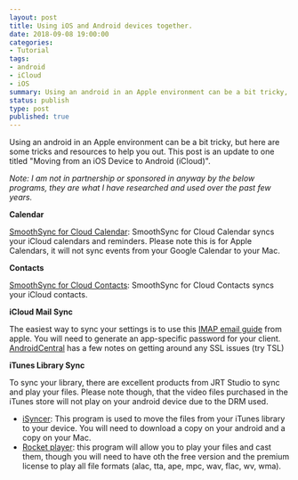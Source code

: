 ```yaml
---
layout: post
title: Using iOS and Android devices together.
date: 2018-09-08 19:00:00
categories:
- Tutorial
tags:
- android
- iCloud
- iOS
summary: Using an android in an Apple environment can be a bit tricky, but here are some tricks and resources to help you out.
status: publish
type: post
published: true
---
```

<p>Using an android in an Apple environment can be a bit tricky, but here are some tricks and resources to help you out. This post is an update to one titled "Moving from an iOS Device to Android (iCloud)".<!--more--></p>
<P>
  <em>Note: I am not in partnership or sponsored in anyway by the below programs, they are what I have researched and used over the past few years.</em>
</P>
<p><strong>Calendar</strong></p>
<p><a href="https://play.google.com/store/apps/details?id=org.dmfs.caldav.icloud" target="_blank" rel="nofollow">SmoothSync for Cloud Calendar</a>: SmoothSync for Cloud Calendar syncs your iCloud calendars and reminders. Please note this is for Apple Calendars, it will not sync events from your Google Calendar to your Mac.</p>
<p><strong>Contacts</strong></p>
<p><a href="https://play.google.com/store/apps/details?id=org.dmfs.carddav.icloud" target="_blank" rel="nofollow">SmoothSync for Cloud Contacts</a>: SmoothSync for Cloud Contacts syncs your iCloud contacts.</p>
<p><strong>iCloud Mail Sync</strong></p>
<p>The easiest way to sync  your settings is to use this <a href="https://support.apple.com/en-us/HT202304" title="Imap settings for iCloud" target="_blank" rel="nofollow">IMAP email guide</a> from apple. You will need to generate an app-specific password for your client. <a href="https://www.androidcentral.com/how-set-your-icloud-email-account-android" target="_blank" rel="nofollow">AndroidCentral</a> has a few notes on getting around any SSL issues (try TSL)</p>
<p><strong>iTunes Library Sync</strong></p>
<p>
  To sync your library, there are excellent products from JRT Studio to sync and play your files. Please note though, that the video files purchased in the iTunes store will not play on your android device due to the DRM used.
</p>
<ul>
<li>
  <a href="http://www.jrtstudio.com/iSyncr-iTunes-for-Android" target="_blank" rel="nofollow">iSyncer</a>: This program is used to move the files from your iTunes library to your device. You will need to download a copy on your android and a copy on your Mac.
</li>
<li><a href="http://www.jrtstudio.com/RocketPlayer/Free-vs-premium-and-cloud" target="_blank" rel="nofollow">Rocket player</a>: this program will allow you to play your files and cast them, though you will need to have oth the free version and the premium license to play all file formats (alac, tta, ape, mpc, wav, flac, wv, wma).
</li>
</ul>
